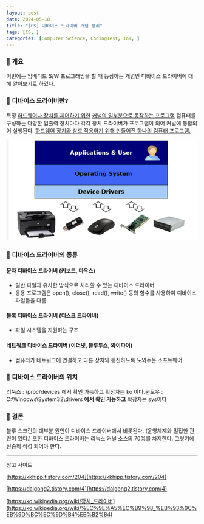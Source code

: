 ```yaml
---
layout: post
date: 2024-05-18
title: "[CS] 디바이스 드라이버 개념 정리"
tags: [CS, ]
categories: [Computer Science, CodingTest, IoT, ]
---
```




### 🐣 개요


이번에는 임베디드 S/W 프로그래밍을 할 때 등장하는 개념인 디바이스 드라이버에 대해 알아보기로 하였다.



### 🐣 디바이스 드라이버란?


특정 <u>하드웨어나 장치를 제어하기 위한</u> <u>커널의 일부분으로 동작하는 프로그램</u>
컴퓨터를 구성하는 다양한 입출력 장치마다 각각 장치 드라이버가 프로그램이 되어 커널에 통합되어 실행된다.
<u>하드웨어 장치와 상호 작용하기 위해 만들어진 하나의 컴퓨터 프로그램.</u>


![0](/assets/img/2024-05-18-[CS]-디바이스-드라이버-개념-정리.md/0.png)



### 🐣 디바이스 드라이버의 종류



#### 문자 디바이스 드라이버 (키보드, 마우스)

- 일반 파일과 유사한 방식으로 처리할 수 있는 디바이스 드라이버
- 응용 프로그램은 open(), close(), read(), write() 등의 함수를 사용하여 디바이스 파일들을 다룸


#### 블록 디바이스 드라이버 (디스크 드라이버)

- 파일 시스템을 지원하는 구조


#### 네트워크 디바이스 드라이버 (이더넷, 블루투스, 와이파이)

- 컴퓨터가 네트워크에 연결하고 다른 장치와 통신하도록 도와주는 소프트웨어


### 🐣 디바이스 드라이버의 위치


리눅스 : /proc/devices 에서 확인 가능하고 확장자는 ko 이다.윈도우 : C:\Windows\System32\drivers **에서 확인 가능하고** 확장자는 sys이다



### 🐣 결론


블루 스크린의 대부분 원인이 디바이스 드라이버에서 비롯된다. (운영체제와 밀접한 관련이 있다.)
또한 디바이스 드라이버는 리눅스 커널 소스의 70%를 차지한다.
그렇기에 신중히 작성 되어야 한다.


---


참고 사이트


[https://kkhipp.tistory.com/204](https://kkhipp.tistory.com/204)


[https://dalgong2.tistory.com/4](https://dalgong2.tistory.com/4)


[https://ko.wikipedia.org/wiki/장치_드라이버](https://ko.wikipedia.org/wiki/%EC%9E%A5%EC%B9%98_%EB%93%9C%EB%9D%BC%EC%9D%B4%EB%B2%84)

